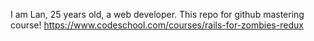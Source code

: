 I am Lan, 25 years old, a web developer.
This repo for github mastering course!
https://www.codeschool.com/courses/rails-for-zombies-redux
